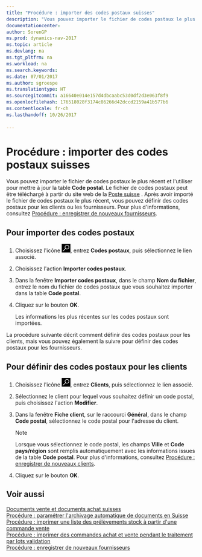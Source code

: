 ```yaml
---
title: "Procédure : importer des codes postaux suisses"
description: "Vous pouvez importer le fichier de codes postaux le plus récent et l'utiliser pour mettre à jour la table **Code postal**. Le fichier de codes postaux peut être téléchargé à partir du site web de la Poste suisse. Après avoir importé le fichier de codes postaux le plus récent, vous pouvez définir des codes postaux pour les clients ou les fournisseurs."
documentationcenter: 
author: SorenGP
ms.prod: dynamics-nav-2017
ms.topic: article
ms.devlang: na
ms.tgt_pltfrm: na
ms.workload: na
ms.search.keywords: 
ms.date: 07/01/2017
ms.author: sgroespe
ms.translationtype: HT
ms.sourcegitcommit: a16640e014e157d4dbcaabc53d0df2d3e063f8f9
ms.openlocfilehash: 176518028f3174c86266d42dccd2159a41b577b6
ms.contentlocale: fr-ch
ms.lasthandoff: 10/26/2017

---
```

# <a name="how-to-import-swiss-post-codes"></a>Procédure : importer des codes postaux suisses
Vous pouvez importer le fichier de codes postaux le plus récent et l'utiliser pour mettre à jour la table **Code postal**. Le fichier de codes postaux peut être téléchargé à partir du site web de la [Poste suisse](http://go.microsoft.com/fwlink/?LinkId=150292) . Après avoir importé le fichier de codes postaux le plus récent, vous pouvez définir des codes postaux pour les clients ou les fournisseurs. Pour plus d'informations, consultez [Procédure : enregistrer de nouveaux fournisseurs](../../purchasing-how-register-new-vendors.md).  

## <a name="to-import-post-codes"></a>Pour importer des codes postaux  

1.  Choisissez l'icône ![Page ou état pour la recherche](../../media/ui-search/search_small.png "icône Page ou état pour la recherche"), entrez **Codes postaux**, puis sélectionnez le lien associé.  
2.  Choisissez l'action **Importer codes postaux**.  
3.  Dans la fenêtre **Importer codes postaux**, dans le champ **Nom du fichier**, entrez le nom du fichier de codes postaux que vous souhaitez importer dans la table **Code postal**.  
4.  Cliquez sur le bouton **OK**.  

    Les informations les plus récentes sur les codes postaux sont importées.  

La procédure suivante décrit comment définir des codes postaux pour les clients, mais vous pouvez également la suivre pour définir des codes postaux pour les fournisseurs.  

## <a name="to-define-post-codes-for-customers"></a>Pour définir des codes postaux pour les clients  

1.  Choisissez l'icône ![Page ou état pour la recherche](../../media/ui-search/search_small.png "icône Page ou état pour la recherche"), entrez **Clients**, puis sélectionnez le lien associé.  
2.  Sélectionnez le client pour lequel vous souhaitez définir un code postal, puis choisissez l'action **Modifier**.  
3.  Dans la fenêtre **Fiche client**, sur le raccourci **Général**, dans le champ **Code postal**, sélectionnez le code postal pour l'adresse du client.  

    > [!NOTE]  
    >  Lorsque vous sélectionnez le code postal, les champs **Ville** et **Code pays/région** sont remplis automatiquement avec les informations issues de la table **Code postal**. Pour plus d'informations, consultez [Procédure : enregistrer de nouveaux clients](../../sales-how-register-new-customers.md).  

4.  Cliquez sur le bouton **OK**.  

## <a name="see-also"></a>Voir aussi   
 [Documents vente et documents achat suisses](swiss-purchase-documents-and-sales-documents.md)   
 [Procédure : paramétrer l'archivage automatique de documents en Suisse](how-to-set-up-automatic-archiving-of-documents-in-switzerland.md)   
 [Procédure : imprimer une liste des prélèvements stock à partir d'une commande vente](how-to-print-an-inventory-picking-list-from-a-sales-order.md)   
 [Procédure : imprimer des commandes achat et vente pendant le traitement par lots validation](how-to-print-sales-and-purchase-orders-during-batch-posting.md)   
 [Procédure : enregistrer de nouveaux fournisseurs](../../purchasing-how-register-new-vendors.md)  

